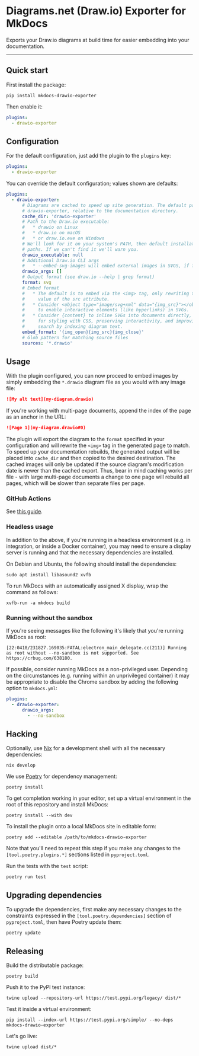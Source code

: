 # Diagrams.net (Draw.io) Exporter for MkDocs

Exports your Draw.io diagrams at build time for easier embedding into your documentation.

---

## Quick start

First install the package:

```shell
pip install mkdocs-drawio-exporter
```

Then enable it:

```yaml
plugins:
  - drawio-exporter
```

## Configuration

For the default configuration, just add the plugin to the `plugins` key:

```yaml
plugins:
  - drawio-exporter
```

You can override the default configuration; values shown are defaults:

```yaml
plugins:
  - drawio-exporter:
      # Diagrams are cached to speed up site generation. The default path is
      # drawio-exporter, relative to the documentation directory.
      cache_dir: 'drawio-exporter'
      # Path to the Draw.io executable:
      #   * drawio on Linux
      #   * draw.io on macOS
      #   * or draw.io.exe on Windows
      # We'll look for it on your system's PATH, then default installation
      # paths. If we can't find it we'll warn you.
      drawio_executable: null
      # Additional Draw.io CLI args
      #   * --embed-svg-images will embed external images in SVGS, if format is "svg".
      drawio_args: []
      # Output format (see draw.io --help | grep format)
      format: svg
      # Embed format
      #   * The default is to embed via the <img> tag, only rewriting the
      #     value of the src attribute.
      #   * Consider <object type="image/svg+xml" data="{img_src}"></object>
      #     to enable interactive elements (like hyperlinks) in SVGs.
      #   * Consider {content} to inline SVGs into documents directly, useful
      #     for styling with CSS, preserving interactivity, and improving
      #     search by indexing diagram text.
      embed_format: '{img_open}{img_src}{img_close}'
      # Glob pattern for matching source files
      sources: '*.drawio'
```

## Usage

With the plugin configured, you can now proceed to embed images by simply embedding the `*.drawio` diagram file as you would with any image file:

```markdown
![My alt text](my-diagram.drawio)
```

If you're working with multi-page documents, append the index of the page as an anchor in the URL:

```markdown
![Page 1](my-diagram.drawio#0)
```

The plugin will export the diagram to the `format` specified in your configuration and will rewrite the `<img>` tag in the generated page to match. To speed up your documentation rebuilds, the generated output will be placed into `cache_dir` and then copied to the desired destination. The cached images will only be updated if the source diagram's modification date is newer than the cached export. Thus, bear in mind caching works per file - with large multi-page documents a change to one page will rebuild all pages, which will be slower than separate files per page.

### GitHub Actions

See [this guide](./docs/github-actions.md).

### Headless usage

In addition to the above, if you're running in a headless environment (e.g. in integration, or inside a Docker container), you may need to ensure a display server is running and that the necessary dependencies are installed.

On Debian and Ubuntu, the following should install the dependencies:

```shell
sudo apt install libasound2 xvfb
```

To run MkDocs with an automatically assigned X display, wrap the command as follows:

```shell
xvfb-run -a mkdocs build
```

### Running without the sandbox

If you're seeing messages like the following it's likely that you're running MkDocs as root:

```text
[22:0418/231827.169035:FATAL:electron_main_delegate.cc(211)] Running as root without --no-sandbox is not supported. See https://crbug.com/638180.
```

If possible, consider running MkDocs as a non-privileged user. Depending on the circumstances (e.g. running within an unprivileged container) it may be appropriate to disable the Chrome sandbox by adding the following option to `mkdocs.yml`:

```yaml
plugins:
  - drawio-exporter:
      drawio_args:
        - --no-sandbox
```

## Hacking

Optionally, use [Nix](https://nix.dev/) for a development shell with all the necessary dependencies:

```shell
nix develop
```

We use [Poetry](https://python-poetry.org/) for dependency management:

```shell
poetry install
```

To get completion working in your editor, set up a virtual environment in the root of this repository and install MkDocs:

```shell
poetry install --with dev
```

To install the plugin onto a local MkDocs site in editable form:

```shell
poetry add --editable /path/to/mkdocs-drawio-exporter
```

Note that you'll need to repeat this step if you make any changes to the `[tool.poetry.plugins.*]` sections listed in `pyproject.toml`.

Run the tests with the `test` script:

```shell
poetry run test
```

## Upgrading dependencies

To upgrade the dependencies, first make any necessary changes to the constraints expressed in the `[tool.poetry.dependencies]` section of `pyproject.toml`, then have Poetry update them:

```shell
poetry update
```

## Releasing

Build the distributable package:

```shell
poetry build
```

Push it to the PyPI test instance:

```shell
twine upload --repository-url https://test.pypi.org/legacy/ dist/*
```

Test it inside a virtual environment:

```shell
pip install --index-url https://test.pypi.org/simple/ --no-deps mkdocs-drawio-exporter
```

Let's go live:

```shell
twine upload dist/*
```
